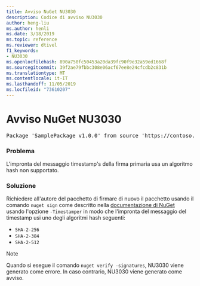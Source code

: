 ```yaml
---
title: Avviso NuGet NU3030
description: Codice di avviso NU3030
author: heng-liu
ms.author: henli
ms.date: 3/18/2019
ms.topic: reference
ms.reviewer: dtivel
f1_keywords:
- NU3030
ms.openlocfilehash: 890a750fc50453a20da39fc90f9e32a59ed1668f
ms.sourcegitcommit: 39f2ae79fbbc308e06acf67ee8e24cfcdb2c831b
ms.translationtype: MT
ms.contentlocale: it-IT
ms.lasthandoff: 11/05/2019
ms.locfileid: "73610207"
---
```

# <a name="nuget-warning-nu3030"></a>Avviso NuGet NU3030

<pre>Package 'SamplePackage v1.0.0' from source 'https://contoso.com/index.json': The primary signature's timestamp's message imprint uses an unsupported hash algorithm.</pre>

### <a name="issue"></a>Problema

L'impronta del messaggio timestamp's della firma primaria usa un algoritmo hash non supportato.  


### <a name="solution"></a>Soluzione

Richiedere all'autore del pacchetto di firmare di nuovo il pacchetto usando il comando `nuget sign` come descritto nella [documentazione di NuGet](https://docs.microsoft.com/nuget/create-packages/sign-a-package) usando l'opzione `-Timestamper` in modo che l'impronta del messaggio del timestamp usi uno degli algoritmi hash seguenti:
* `SHA-2-256`
* `SHA-2-384`
* `SHA-2-512`


> [!Note]
> Quando si esegue il comando `nuget verify -signatures`, NU3030 viene generato come errore. In caso contrario, NU3030 viene generato come avviso.